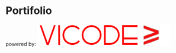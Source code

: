 # Portifolio 

powered by: ![Screenshot](https://raw.githubusercontent.com/VictorSilvaVS/portifolio/main/assets/image/vito-logo1.png)
